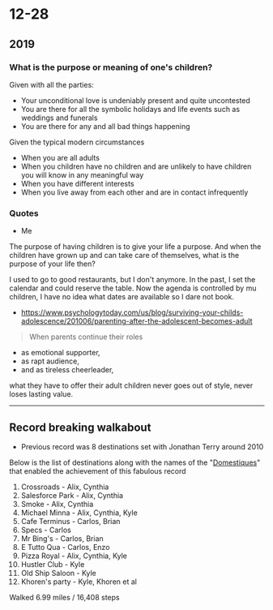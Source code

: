 <h1>12-28</h1>

<h2>2019</h2>

### What is the purpose or meaning of one's children?

Given with all the parties:

* Your unconditional love is undeniably present and quite uncontested
* You are there for all the symbolic holidays and life events such as weddings and funerals
* You are there for any and all bad things happening

Given the typical modern circumstances

* When you are all adults
* When you children have no children and are unlikely to have children you will know in any meaningful way
* When you have different interests
* When you live away from each other and are in contact infrequently

### Quotes

* Me

The purpose of having children is to give your life a purpose. And when the children have grown up and can take care of themselves, what is the purpose of your life then?

I used to go to good restaurants, but I don't anymore. In the past, I set the calendar and could reserve the table. Now the agenda is controlled by mu children, I have no idea what dates are available so I dare not book.

* https://www.psychologytoday.com/us/blog/surviving-your-childs-adolescence/201006/parenting-after-the-adolescent-becomes-adult

> When parents continue their roles 
* as emotional supporter, 
* as rapt audience, 
* and as tireless cheerleader, 

what they have to offer their adult children never goes out of style, never loses lasting value.

***
## Record breaking walkabout

- Previous record was 8 destinations set with Jonathan Terry around 2010

Below is the list of destinations along with the names of the "[Domestiques]( https://en.wikipedia.org/wiki/Domestique)" that enabled the achievement of this fabulous record

1. Crossroads - Alix, Cynthia
2. Salesforce Park - Alix, Cynthia
3. Smoke - Alix, Cynthia
4. Michael Minna -  Alix, Cynthia, Kyle
5. Cafe Terminus -  Carlos, Brian
6. Specs - Carlos
7. Mr Bing's - Carlos, Brian
8. E Tutto Qua - Carlos, Enzo
9. Pizza Royal - Alix, Cynthia, Kyle
10. Hustler Club - Kyle
11. Old Ship Saloon - Kyle
12. Khoren's party - Kyle, Khoren et al

Walked 6.99 miles / 16,408 steps
